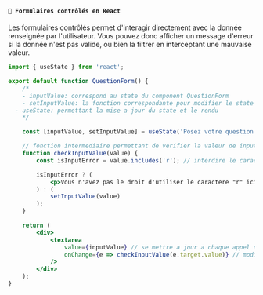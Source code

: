 <!-- TODO: verified -->

#### `📌 Formulaires contrôlés en React`

Les formulaires contrôlés permet d'interagir directement avec la donnée renseignée par l'utilisateur. Vous pouvez donc afficher un message d'erreur si la donnée n'est pas valide, ou bien la filtrer en interceptant une mauvaise valeur.

```jsx
import { useState } from 'react';

export default function QuestionForm() {
	/*
	- inputValue: correspond au state du component QuestionForm
	- setInputValue: la fonction correspondante pour modifier le state | c'est le setState()
  - useState: permettant la mise a jour du state et le rendu
	*/

	const [inputValue, setInputValue] = useState('Posez votre question ici'); // definiser la valeur initiale du state par l'argument de useState()

	// fonction intermediaire permettant de verifier la valeur de inputValue
	function checkInputValue(value) {
		const isInputError = value.includes('r'); // interdire le caractere "r"

		isInputError ? (
			<p>Vous n'avez pas le droit d'utiliser le caractere "r" ici !</p>
		) : (
			setInputValue(value)
		);
	}

	return (
		<div>
			<textarea
				value={inputValue} // se mettre a jour a chaque appel de la fonction setInputValue()
				onChange={e => checkInputValue(e.target.value)} // modification & verification du state "inputValue" par la fonction checkInputValue() en prenant comme argument la valeur actuelle du textarea
			/>
		</div>
	);
}
```
